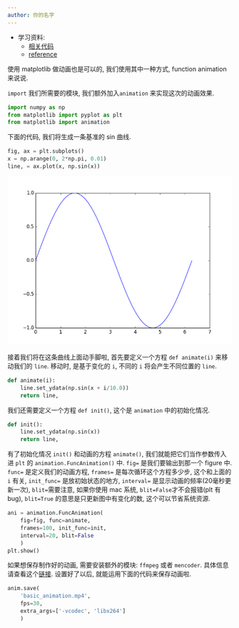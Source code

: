 ```yaml
---
author: 你的名字
---
```


* 学习资料:
  * [相关代码](https://github.com/MorvanZhou/tutorials/blob/master/matplotlibTUT/plt19_animation.py)
  * [reference](http://matplotlib.org/examples/animation/simple_anim.html)

使用 matplotlib 做动画也是可以的, 我们使用其中一种方式, function animation 来说说.

`import` 我们所需要的模块, 我们额外加入`animation` 来实现这次的动画效果.

```python
import numpy as np
from matplotlib import pyplot as plt
from matplotlib import animation
```

下面的代码, 我们将生成一条基准的 sin 曲线.

```python
fig, ax = plt.subplots()
x = np.arange(0, 2*np.pi, 0.01)
line, = ax.plot(x, np.sin(x))
```

<img class="course-image" src="/static/results/plt/5_1_1.png">

接着我们将在这条曲线上面动手脚啦, 首先要定义一个方程 `def animate(i)`
来移动我们的 `line`. 移动时, 是基于变化的 `i`, 不同的 `i`
将会产生不同位置的 `line`.

```python
def animate(i):
    line.set_ydata(np.sin(x + i/10.0))
    return line,
```

我们还需要定义一个方程 `def init()`, 这个是 `animation` 中的初始化情况.

```python
def init():
    line.set_ydata(np.sin(x))
    return line,
```

有了初始化情况 `init()` 和动画的方程 `animate()`, 我们就能把它们当作参数传入进
`plt` 的 `animation.FuncAnimation()` 中. `fig=` 是我们要输出到那一个 figure 中.
`func=` 是定义我们的动画方程, `frames=` 是每次循环这个方程多少步, 这个和上面的 `i` 有关,
`init_func=` 是放初始状态的地方, `interval=` 是显示动画的频率(20毫秒更新一次),
`blit=`需要注意, 如果你使用 mac 系统, `blit=False`才不会报错(plt 有 bug),
 `blit=True` 的意思是只更新图中有变化的数, 这个可以节省系统资源.

```python
ani = animation.FuncAnimation(
    fig=fig, func=animate,
    frames=100, init_func=init,
    interval=20, blit=False
    )
plt.show()
```

如果想保存制作好的动画, 需要安装额外的模块: `ffmpeg` 或者 `mencoder`.
具体信息请查看这个[链接](http://matplotlib.sourceforge.net/api/animation_api.html).
设置好了以后, 就能运用下面的代码来保存动画啦.

```python
anim.save(
    'basic_animation.mp4',
    fps=30,
    extra_args=['-vcodec', 'libx264']
    )
```
